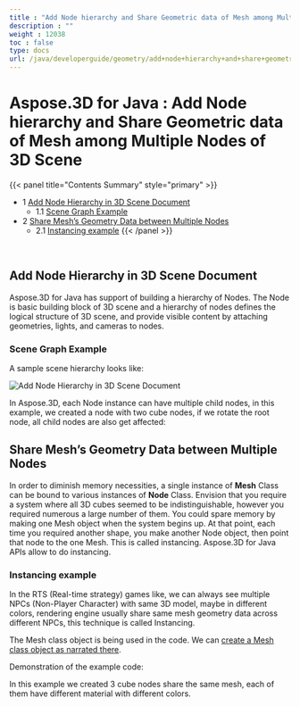 ```yaml
---
title : "Add Node hierarchy and Share Geometric data of Mesh among Multiple Nodes of 3D Scene" 
description : "" 
weight : 12038 
toc : false
type: docs
url: /java/developerguide/geometry/add+node+hierarchy+and+share+geometric+data+of+mesh+among+multiple+nodes+of+3d+scene/
---
```


# Aspose.3D for Java : Add Node hierarchy and Share Geometric data of Mesh among Multiple Nodes of 3D Scene


{{< panel title="Contents Summary" style="primary" >}}
*   1 [Add Node Hierarchy in 3D Scene Document](#add-node-hierarchy-in-3d-scene-document)
    *   1.1 [Scene Graph Example](#scene-graph-example)
*   2 [Share Mesh’s Geometry Data between Multiple Nodes](#share-mesh’s-geometry-data-between-multiple-nodes)
    *   2.1 [Instancing example](#instancing-example)
{{< /panel >}}
 

 

## Add Node Hierarchy in 3D Scene Document

Aspose.3D for Java has support of building a hierarchy of Nodes. The Node is basic building block of 3D scene and a hierarchy of nodes defines the logical structure of 3D scene, and provide visible content by attaching geometries, lights, and cameras to nodes.

### Scene Graph Example

A sample scene hierarchy looks like:

![Add Node Hierarchy in 3D Scene Document](download/attachments/19923744/201369451)

In Aspose.3D, each Node instance can have multiple child nodes, in this example, we created a node with two cube nodes, if we rotate the root node, all child nodes are also get affected:

## Share Mesh’s Geometry Data between Multiple Nodes

In order to diminish memory necessities, a single instance of **Mesh** Class can be bound to various instances of **Node** Class. Envision that you require a system where all 3D cubes seemed to be indistinguishable, however you required numerous a large number of them. You could spare memory by making one Mesh object when the system begins up. At that point, each time you required another shape, you make another Node object, then point that node to the one Mesh. This is called instancing. Aspose.3D for Java APIs allow to do instancing.

### Instancing example

In the RTS (Real-time strategy) games like, we can always see multiple NPCs (Non-Player Character) with same 3D model, maybe in different colors, rendering engine usually share same mesh geometry data across different NPCs, this technique is called Instancing.

The Mesh class object is being used in the code. We can [create a Mesh class object as narrated there](https://docs.dynabic.com/display/3djava/Create+3D+Mesh+and+Scene).

Demonstration of the example code:

  
In this example we created 3 cube nodes share the same mesh, each of them have different material with different colors.

